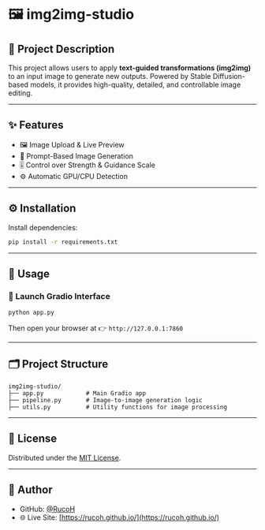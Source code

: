 # 🖼️ img2img-studio

## 📘 Project Description

This project allows users to apply **text-guided transformations (img2img)** to an input image to generate new outputs.
Powered by Stable Diffusion-based models, it provides high-quality, detailed, and controllable image editing.

---

## ✨ Features

* 🖼️ Image Upload & Live Preview
* 📝 Prompt-Based Image Generation
* 🎚️ Control over Strength & Guidance Scale
* ⚙️ Automatic GPU/CPU Detection

---

## ⚙️ Installation

Install dependencies:

```bash
pip install -r requirements.txt
```

---

## 🚀 Usage

### 🔌 Launch Gradio Interface

```bash
python app.py
```

Then open your browser at 👉 `http://127.0.0.1:7860`

---

## 🗂️ Project Structure

```
img2img-studio/
├── app.py            # Main Gradio app
├── pipeline.py       # Image-to-image generation logic
├── utils.py          # Utility functions for image processing
```

---

## 📄 License

Distributed under the [MIT License](LICENSE).

---

## 👤 Author

* GitHub: [@RucoH](https://github.com/RucoH)
* 🌐 Live Site: [https://rucoh.github.io/](https://rucoh.github.io/)
